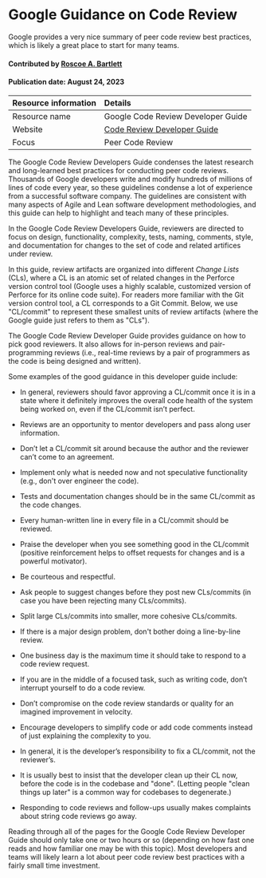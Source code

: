 # Google Guidance on Code Review

<!--deck text start-->
Google provides a very nice summary of peer code review best practices, which is likely a great place to start for many teams.
<!--deck text end-->

#### Contributed by [Roscoe A. Bartlett](https://github.com/bartlettroscoe "Roscoe A. Bartlett GitHub Profile")
#### Publication date: August 24, 2023

Resource information | Details
:--- | :--- 
Resource name | Google Code Review Developer Guide
Website | [Code Review Developer Guide](https://google.github.io/eng-practices/review/)
Focus | Peer Code Review

The Google Code Review Developers Guide condenses the latest research and long-learned best practices for conducting peer code reviews.
Thousands of Google developers write and modify hundreds of millions of lines of code every year, so these guidelines condense a lot of experience from a successful software company.
The guidelines are consistent with many aspects of Agile and Lean software development methodologies, and this guide can help to highlight and teach many of these principles.

In the Google Code Review Developers Guide, reviewers are directed to focus on design, functionality, complexity, tests, naming, comments, style, and documentation for changes to the set of code and related artifices under review.

In this guide, review artifacts are organized into different *Change Lists* (CLs), where a CL is an atomic set of related changes in the Perforce version control tool (Google uses a highly scalable, customized version of Perforce for its online code suite).
For readers more familiar with the Git version control tool, a CL corresponds to a Git Commit.
Below, we use "CL/commit" to represent these smallest units of review artifacts (where the Google guide just refers to them as "CLs").

The Google Code Review Developer Guide provides guidance on how to pick good reviewers.
It also allows for in-person reviews and pair-programming reviews (i.e., real-time reviews by a pair of programmers as the code is being designed and written).

Some examples of the good guidance in this developer guide include:

* In general, reviewers should favor approving a CL/commit once it is in a state where it definitely improves the overall code health of the system being worked on, even if the CL/commit isn’t perfect.

* Reviews are an opportunity to mentor developers and pass along user information.

* Don’t let a CL/commit sit around because the author and the reviewer can’t come to an agreement.

* Implement only what is needed now and not speculative functionality (e.g., don't over engineer the code).

* Tests and documentation changes should be in the same CL/commit as the code changes.

* Every human-written line in every file in a CL/commit should be reviewed.

* Praise the developer when you see something good in the CL/commit (positive reinforcement helps to offset requests for changes and is a powerful motivator).

* Be courteous and respectful.

* Ask people to suggest changes before they post new CLs/commits (in case you have been rejecting many CLs/commits).

* Split large CLs/commits into smaller, more cohesive CLs/commits.

* If there is a major design problem, don't bother doing a line-by-line review.

* One business day is the maximum time it should take to respond to a code review request.

* If you are in the middle of a focused task, such as writing code, don’t interrupt yourself to do a code review.

* Don’t compromise on the code review standards or quality for an imagined improvement in velocity.

* Encourage developers to simplify code or add code comments instead of just explaining the complexity to you.

* In general, it is the developer’s responsibility to fix a CL/commit, not the reviewer’s.

* It is usually best to insist that the developer clean up their CL now, before the code is in the codebase and "done". (Letting people "clean things up later" is a common way for codebases to degenerate.)

* Responding to code reviews and follow-ups usually makes complaints about string code reviews go away.

Reading through all of the pages for the Google Code Review Developer Guide should only take one or two hours or so (depending on how fast one reads and how familiar one may be with this topic).
Most developers and teams will likely learn a lot about peer code review best practices with a fairly small time investment.

<!---
Publish: yes
Pinned: no
Topics: peer code review
RSS update: 2023-08-24
--->
